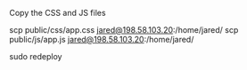 Copy the CSS and JS files

scp public/css/app.css jared@198.58.103.20:/home/jared/
scp public/js/app.js jared@198.58.103.20:/home/jared/

sudo redeploy